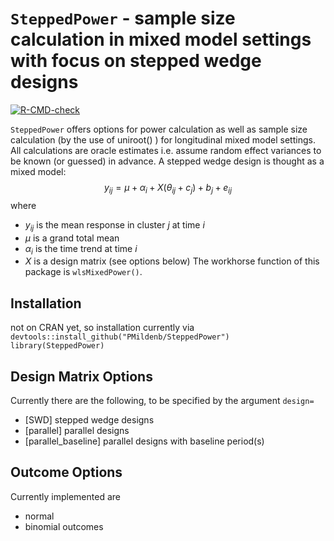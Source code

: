 
# `SteppedPower` - sample size calculation in mixed model settings with focus on stepped wedge designs

<!-- badges: start -->
  [![R-CMD-check](https://github.com/PMildenb/SteppedPower/workflows/R-CMD-check/badge.svg)](https://github.com/PMildenb/SteppedPower/actions)
  <!-- badges: end -->

`SteppedPower` offers options for power calculation as well as sample size calculation (by the use of uniroot() ) for
longitudinal mixed model settings. All calculations are oracle estimates i.e. assume random effect variances to be known (or guessed) in advance.
A stepped wedge design is thought as a mixed model:
$$y_{ij}= \mu + \alpha_i + X (\theta_{ij} + c_j) + b_j + e_{ij}$$
where  
* $y_{ij}$ is the mean response in cluster $j$ at time $i$
* $\mu$ is a grand total mean
* $\alpha_i$ is the time trend at time $i$
* $X$ is a design matrix (see options below)
The workhorse function of this package is `wlsMixedPower()`.

## Installation
not on CRAN yet, so installation currently via  
`devtools::install_github("PMildenb/SteppedPower")`  
`library(SteppedPower)`

## Design Matrix Options
Currently there are the following, to be specified by the argument `design=`   
* [SWD] stepped wedge designs
* [parallel] parallel designs
* [parallel_baseline] parallel designs with baseline period(s)


## Outcome Options
Currently implemented are
* normal 
* binomial
outcomes


